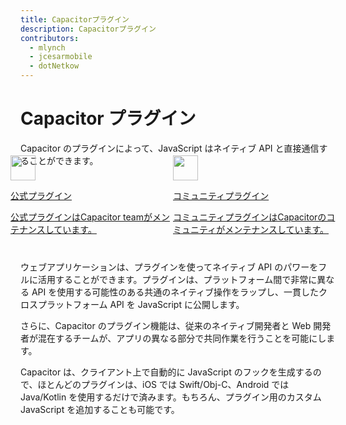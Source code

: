 ```yaml
---
title: Capacitorプラグイン
description: Capacitorプラグイン
contributors:
  - mlynch
  - jcesarmobile
  - dotNetkow
---
```


# Capacitor プラグイン

Capacitor のプラグインによって、JavaScript はネイティブ API と直接通信することができます。

<style>
  plugin-cards {
    display: flex;
    margin-block-start: -32px;
    margin-inline-start: -16px;
    margin-block-end: 40px;
  }

  plugin-cards .card {
    margin-block-start: var(--space-6);
    margin-inline-start: var(--space-3);;
    padding: var(--space-6) var(--space-5);

    flex-basis: 100%;
    border-radius: var(--radius-2);
    box-shadow: var(--elevation-5);    

    transition: transform .2s ease-out, box-shadow .2s ease-out;
  }
  plugin-cards .card p {
    margin-block-end: 0;
  }
  plugin-cards .card:hover, .card:active, .card:focus {
    transform: translateY(-2px);
    box-shadow: var(--elevation-6);
  }

  @media screen and (max-width: 500px) {
    plugin-cards {
      flex-direction: column;
    }   
  }
</style>
<plugin-cards>
  <a class="card" href="/docs/apis">
    <img
      src="/assets/img/docs/core-plugins.png"
      width="40" height="40"
    >
    <p class="ui-heading-5">公式プラグイン</p>
    <p class="ui-paragraph-5">公式プラグインはCapacitor teamがメンテナンスしています。</p>
  </a>
  <a class="card" href="/docs/plugins/community">
    <img
      src="/assets/img/docs/community-plugins.png"
      width="40" height="40"
    >
    <p class="ui-heading-5">コミュニティプラグイン</p>
    <p class="ui-paragraph-5">コミュニティプラグインはCapacitorのコミュニティがメンテナンスしています。</p>
  </a>
</plugin-cards>

ウェブアプリケーションは、プラグインを使ってネイティブ API のパワーをフルに活用することができます。プラグインは、プラットフォーム間で非常に異なる API を使用する可能性のある共通のネイティブ操作をラップし、一貫したクロスプラットフォーム API を JavaScript に公開します。

さらに、Capacitor のプラグイン機能は、従来のネイティブ開発者と Web 開発者が混在するチームが、アプリの異なる部分で共同作業を行うことを可能にします。

Capacitor は、クライアント上で自動的に JavaScript のフックを生成するので、ほとんどのプラグインは、iOS では Swift/Obj-C、Android では Java/Kotlin を使用するだけで済みます。もちろん、プラグイン用のカスタム JavaScript を追加することも可能です。
